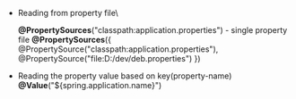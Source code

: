 * Reading from property file\

    **@PropertySources**("classpath:application.properties") - single property file
    **@PropertySources**({
        @PropertySource("classpath:application.properties"),
        @PropertySource("file:D:/dev/deb.properties")
})

* Reading the property value based on key(property-name)\
    **@Value**("${spring.application.name}")